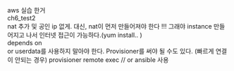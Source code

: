 aws 실습 한거			
ch6_test2			
	nat 추가 및 공인 ip 없게. 대신, nat이 먼저 만들어져야 한다 !!!  그래야 instance 만들어지고 나서 인터넷 접근이 가능하다.(yum install.. )		
		depends on	
		or userdata를 사용하지 말아야 한다. Provisioner를 써야 될 수도 있다. (빠르게 연결이 안되는 경우)	
		provisioner remote exec // or ansible 사용 	

